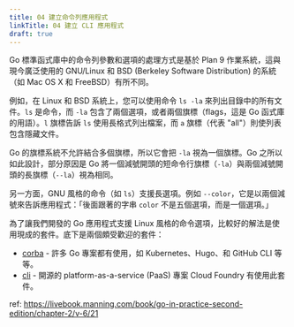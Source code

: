 ```yaml
---
title: 04 建立命令列應用程式
linkTitle: 04 建立 CLI 應用程式
draft: true
---
```


Go 標準函式庫中的命令列參數和選項的處理方式是基於 Plan 9 作業系統，這與現今廣泛使用的 GNU/Linux 和 BSD (Berkeley Software Distribution) 的系統（如 Mac OS X 和 FreeBSD）有所不同。

例如，在 Linux 和 BSD 系統上，您可以使用命令 `ls -la` 來列出目錄中的所有文件。`ls` 是命令，而 `-la` 包含了兩個選項，或者兩個旗標（flags，這是 Go 函式庫的用語）。`l` 旗標告訴 `ls` 使用長格式列出檔案，而 `a` 旗標（代表 "all"）則使列表包含隱藏文件。

Go 的旗標系統不允許結合多個旗標，所以它會把 `-la` 視為一個旗標。Go 之所以如此設計，部分原因是 Go 將一個減號開頭的短命令行旗標（`-la`）與兩個減號開頭的長旗標（`--la`）視為相同。

另一方面，GNU 風格的命令（如 `ls`）支援長選項。例如 `--color`，它是以兩個減號來告訴應用程式：「後面跟著的字串 `color` 不是五個選項，而是一個選項。」

為了讓我們開發的 Go 應用程式支援 Linux 風格的命令選項，比較好的解法是使用現成的套件。底下是兩個頗受歡迎的套件：

- [corba](https://github.com/spf13/cobra) - 許多 Go 專案都有使用，如 Kubernetes、Hugo、和 GitHub CLI 等等。
- [cli](https://github.com/urfave/cli) - 開源的 platform-as-a-service (PaaS) 專案 Cloud Foundry 有使用此套件。

ref: https://livebook.manning.com/book/go-in-practice-second-edition/chapter-2/v-6/21
